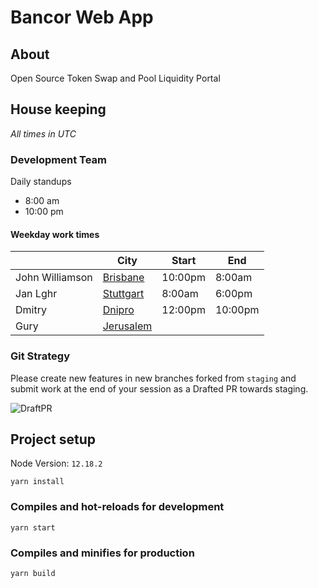 # Bancor Web App

## About

Open Source Token Swap and Pool Liquidity Portal

## House keeping

_All times in UTC_

### Development Team

Daily standups

- 8:00 am
- 10:00 pm

#### Weekday work times

|                 | City                                                                  | Start   | End     |
| --------------- | --------------------------------------------------------------------- | ------- | ------- |
| John Williamson | [Brisbane](https://www.timeanddate.com/worldclock/australia/)         | 10:00pm | 8:00am  |
| Jan Lghr        | [Stuttgart](https://www.timeanddate.com/worldclock/germany/stuttgart) | 8:00am  | 6:00pm  |
| Dmitry          | [Dnipro](https://www.timeanddate.com/worldclock/ukraine/dnipro)       | 12:00pm | 10:00pm |
| Gury            | [Jerusalem](https://www.timeanddate.com/worldclock/israel/jerusalem)  |         |         |

### Git Strategy

Please create new features in new branches forked from `staging` and submit work at the end of your session as a Drafted PR towards staging.

![DraftPR](https://github.com/bancorprotocol/webapp/raw/master/docs/media/draftPr.png)

## Project setup

Node Version: `12.18.2`

```
yarn install
```

### Compiles and hot-reloads for development

```
yarn start
```

### Compiles and minifies for production

```
yarn build
```
